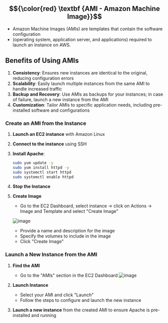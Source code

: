 ## $${\color{red} \textbf {AMI - Amazon Machine Image}}$$

- Amazon Machine Images (AMIs) are templates that contain the software configuration
- (operating system, application server, and applications) required to launch an instance on AWS.

## Benefits of Using AMIs

1. **Consistency**: Ensures new instances are identical to the original, reducing configuration errors
2. **Scalability**: Easily launch multiple instances from the same AMI to handle increased traffic
3. **Backup and Recovery**: Use AMIs as backups for your instances; in case of failure, launch a new instance from the AMI
4. **Customization**: Tailor AMIs to specific application needs, including pre-installed software and configurations

  ### Create an AMI from the Instance

1. **Launch an EC2 instance** with Amazon Linux 
2. **Connect to the instance** using SSH
3. **Install Apache**:
    ```sh
    sudo yum update -y
    sudo yum install httpd -y
    sudo systemctl start httpd
    sudo systemctl enable httpd
    ```

1. **Stop the Instance**
    
2. **Create Image**
    - Go to the EC2 Dashboard, select instance -> click on Actions -> Image and Template and select "Create Image"
      
    ![image](https://github.com/user-attachments/assets/13e61c02-a1db-4ef5-91d4-422c906db9f5)

    - Provide a name and description for the image
    - Specify the volumes to include in the image
    - Click "Create Image"



### Launch a New Instance from the AMI

1. **Find the AMI**
    - Go to the "AMIs" section in the EC2 Dashboard
      ![image](https://github.com/user-attachments/assets/b013baec-cdb2-4673-9db9-78047cb77135)
      
2. **Launch Instance**
    - Select your AMI and click "Launch"
    - Follow the steps to configure and launch the new instance
3. **Launch a new instance** from the created AMI to ensure Apache is pre-installed and running











